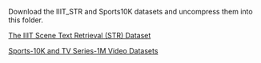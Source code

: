 Download the IIIT\_STR and Sports10K datasets and uncompress them into this folder.

[The IIIT Scene Text Retrieval (STR) Dataset](https://cvit.iiit.ac.in/research/projects/cvit-projects/the-iiit-scene-text-retrieval-str-dataset)

[Sports-10K and TV Series-1M Video Datasets](https://cvit.iiit.ac.in/research/projects/cvit-projects/sports-10k-and-tv-series-1m-video-datasets)
